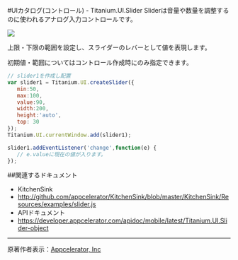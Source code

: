 #UIカタログ(コントロール) - Titanium.UI.Slider
Sliderは音量や数量を調整するのに使われるアナログ入力コントロールです。

![](http://img.skitch.com/20090708-cqc5s7acws9cgs253d14qjt6b7.jpg)

上限・下限の範囲を設定し、スライダーのレバーとして値を表現します。

初期値・範囲についてはコントロール作成時にのみ指定できます。

```JavaScript
// slider1を作成し配置
var slider1 = Titanium.UI.createSlider({
   min:50,
   max:100,
   value:90,
   width:200,
   height:'auto',
   top: 30
});
Titanium.UI.currentWindow.add(slider1);

slider1.addEventListener('change',function(e) {
   // e.valueに現在の値が入ります。
});
```

##関連するドキュメント

 * KitchenSink
  * http://github.com/appcelerator/KitchenSink/blob/master/KitchenSink/Resources/examples/slider.js
 * APIドキュメント
  * https://developer.appcelerator.com/apidoc/mobile/latest/Titanium.UI.Slider-object

----
原著作者表示：[Appcelerator, Inc](http://www.appcelerator.com/ )
